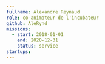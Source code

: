 ```yaml
---
fullname: Alexandre Reynaud
role: co-animateur de l'incubateur 
github: AleRynd
missions:
  - start: 2018-01-01
    end: 2020-12-31
    status: service 
startups:
---
```


